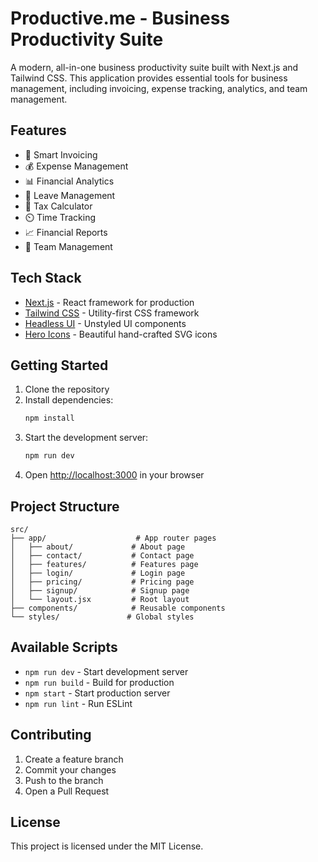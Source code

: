 # Productive.me - Business Productivity Suite

A modern, all-in-one business productivity suite built with Next.js and Tailwind CSS. This application provides essential tools for business management, including invoicing, expense tracking, analytics, and team management.

## Features

- 📄 Smart Invoicing
- 💰 Expense Management
- 📊 Financial Analytics
- 📅 Leave Management
- 🧮 Tax Calculator
- ⏲️ Time Tracking
- 📈 Financial Reports
- 👥 Team Management

## Tech Stack

- [Next.js](https://nextjs.org/) - React framework for production
- [Tailwind CSS](https://tailwindcss.com/) - Utility-first CSS framework
- [Headless UI](https://headlessui.com/) - Unstyled UI components
- [Hero Icons](https://heroicons.com/) - Beautiful hand-crafted SVG icons

## Getting Started

1. Clone the repository
2. Install dependencies:
   ```bash
   npm install
   ```
3. Start the development server:
   ```bash
   npm run dev
   ```
4. Open [http://localhost:3000](http://localhost:3000) in your browser

## Project Structure

```
src/
├── app/                    # App router pages
│   ├── about/             # About page
│   ├── contact/           # Contact page
│   ├── features/          # Features page
│   ├── login/             # Login page
│   ├── pricing/           # Pricing page
│   ├── signup/            # Signup page
│   └── layout.jsx         # Root layout
├── components/            # Reusable components
└── styles/               # Global styles
```

## Available Scripts

- `npm run dev` - Start development server
- `npm run build` - Build for production
- `npm start` - Start production server
- `npm run lint` - Run ESLint

## Contributing

1. Create a feature branch
2. Commit your changes
3. Push to the branch
4. Open a Pull Request

## License

This project is licensed under the MIT License.
